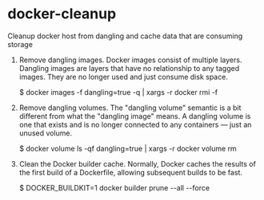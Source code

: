 # docker-cleanup
Cleanup docker host from dangling and cache data that are consuming storage

1. Remove dangling images.
    Docker images consist of multiple layers. Dangling images are layers that have no relationship to any tagged images. They are no longer used and just consume disk space.
    
    $ docker images -f dangling=true -q | xargs -r docker rmi -f

2. Remove dangling volumes.
    The "dangling volume" semantic is a bit different from what the "dangling image" means. A dangling volume is one that exists and is no longer connected to any containers — just an unused volume.
    
    $ docker volume ls -qf dangling=true | xargs -r docker volume rm
    
3. Clean the Docker builder cache.
    Normally, Docker caches the results of the first build of a Dockerfile, allowing subsequent builds to be fast.
    
    $ DOCKER_BUILDKIT=1 docker builder prune --all --force
    
